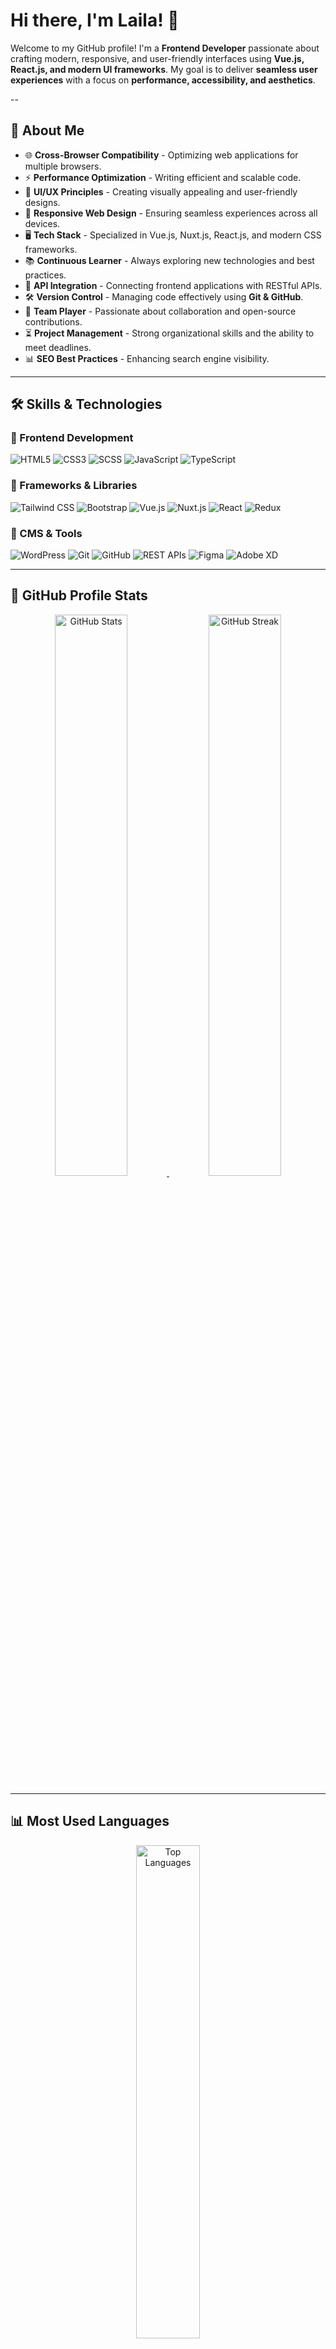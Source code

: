 # Hi there, I'm Laila! 👋

Welcome to my GitHub profile! I'm a **Frontend Developer** passionate about crafting modern, responsive, and user-friendly interfaces using **Vue.js, React.js, and modern UI frameworks**. My goal is to deliver **seamless user experiences** with a focus on **performance, accessibility, and aesthetics**.

--

## 🚀 About Me

- 🌐 **Cross-Browser Compatibility** - Optimizing web applications for multiple browsers.
- ⚡ **Performance Optimization** - Writing efficient and scalable code.
- 🎨 **UI/UX Principles** - Creating visually appealing and user-friendly designs.
- 📱 **Responsive Web Design** - Ensuring seamless experiences across all devices.
- 🖥️ **Tech Stack** - Specialized in Vue.js, Nuxt.js, React.js, and modern CSS frameworks.
- 📚 **Continuous Learner** - Always exploring new technologies and best practices.
- 🔗 **API Integration** - Connecting frontend applications with RESTful APIs.
- 🛠️ **Version Control** - Managing code effectively using **Git & GitHub**.
- 👥 **Team Player** - Passionate about collaboration and open-source contributions.
- ⏳ **Project Management** - Strong organizational skills and the ability to meet deadlines.
- 📊 **SEO Best Practices** - Enhancing search engine visibility.

---

## 🛠️ Skills & Technologies

### **📌 Frontend Development**
<p align="left">
  <img src="https://img.icons8.com/color/48/000000/html-5.png" alt="HTML5" />
  <img src="https://img.icons8.com/color/48/000000/css3.png" alt="CSS3" />
  <img src="https://img.icons8.com/color/48/000000/sass.png" alt="SCSS" />
  <img src="https://img.icons8.com/color/48/000000/javascript--v1.png" alt="JavaScript" />
  <img src="https://img.icons8.com/color/48/000000/typescript.png" alt="TypeScript" />
</p>

### **📌 Frameworks & Libraries**
<p align="left">
  <img src="https://img.shields.io/badge/Tailwind%20CSS-38BDF8?style=flat&logo=tailwind-css&logoColor=white" alt="Tailwind CSS" />
  <img src="https://img.shields.io/badge/Bootstrap-563D7C?style=flat&logo=bootstrap&logoColor=white" alt="Bootstrap" />
  <img src="https://img.shields.io/badge/Vue.js-42B883?style=flat&logo=vue.js&logoColor=white" alt="Vue.js" />
  <img src="https://img.shields.io/badge/Nuxt.js-00DC82?style=flat&logo=nuxt.js&logoColor=white" alt="Nuxt.js" />
  <img src="https://img.shields.io/badge/React-61DAFB?style=flat&logo=react&logoColor=white" alt="React" />
  <img src="https://img.shields.io/badge/Redux-764ABC?style=flat&logo=redux&logoColor=white" alt="Redux" />
</p>

### **📌 CMS & Tools**
<p align="left">
  <img src="https://img.shields.io/badge/WordPress-21759B?style=flat&logo=wordpress&logoColor=white" alt="WordPress" />
  <img src="https://img.shields.io/badge/Git-F05032?style=flat&logo=git&logoColor=white" alt="Git" />
  <img src="https://img.shields.io/badge/GitHub-181717?style=flat&logo=github&logoColor=white" alt="GitHub" />
  <img src="https://img.shields.io/badge/REST%20APIs-02569B?style=flat&logo=api&logoColor=white" alt="REST APIs" />
  <img src="https://img.shields.io/badge/Figma-F24E1E?style=flat&logo=figma&logoColor=white" alt="Figma" />
  <img src="https://img.shields.io/badge/Adobe%20XD-FF61F6?style=flat&logo=adobexd&logoColor=white" alt="Adobe XD" />
</p>

---

## 🚀 GitHub Profile Stats

<div align="center">
  
  <!-- GitHub Stats -->
  <a href="https://github.com/lailamohamedd">
    <img src="https://github-readme-stats.vercel.app/api?username=lailamohamedd&show_icons=true&theme=light&count_private=true&hide_border=true&bg_color=FFFFFF&title_color=0078D7&text_color=333333&icon_color=0078D7" alt="GitHub Stats" width="48%" />
  </a>

  <!-- GitHub Streak -->
  <a href="https://github.com/lailamohamedd">
    <img src="https://github-readme-streak-stats.herokuapp.com/?user=lailamohamedd&theme=light&hide_border=true&background=FFFFFF&ring=0078D7&fire=FF4500&currStreakLabel=0078D7" alt="GitHub Streak" width="48%" />
  </a>

</div>

---

## 📊 Most Used Languages

<div align="center">
  <a href="https://github.com/lailamohamedd">
    <img src="https://github-readme-stats.vercel.app/api/top-langs/?username=lailamohamedd&layout=compact&theme=light&hide_border=true&bg_color=FFFFFF&title_color=0078D7&text_color=333333" alt="Top Languages" width="45%" />
  </a>
</div>

---

## 📫 Connect with Me

Let's connect and collaborate! 🚀

<p align="center">
  <a href="https://www.linkedin.com/in/laila-a-mohamed/" target="_blank">
    <img src="https://img.icons8.com/color/48/000000/linkedin.png" alt="LinkedIn" />
  </a>
  <a href="https://x.com/LailaMo90" target="_blank">
    <img src="https://img.icons8.com/color/48/000000/twitter--v1.png" alt="Twitter" />
  </a>
  <a href="https://web.facebook.com/profile.php?id=100028147566924&_rdc=1&_rdr" target="_blank">
    <img src="https://img.icons8.com/color/48/000000/facebook.png" alt="Facebook" />
  </a>
  <a href="https://www.instagram.com/codeswithlaila/" target="_blank">
    <img src="https://img.icons8.com/color/48/000000/instagram-new--v1.png" alt="Instagram" />
  </a>
  <a href="https://wa.me/201010579244" target="_blank">
    <img src="https://img.icons8.com/color/48/000000/whatsapp.png" alt="WhatsApp" />
  </a>
  <a href="mailto:lailamohammed2023@gmail.com" target="_blank">
    <img src="https://img.icons8.com/color/48/000000/gmail-new.png" alt="Gmail" />
  </a>
</p>

---

## 💖 Thank You for Visiting My Profile!

I'm always open to collaborations and exciting projects! Feel free to **reach out anytime**! 🚀
